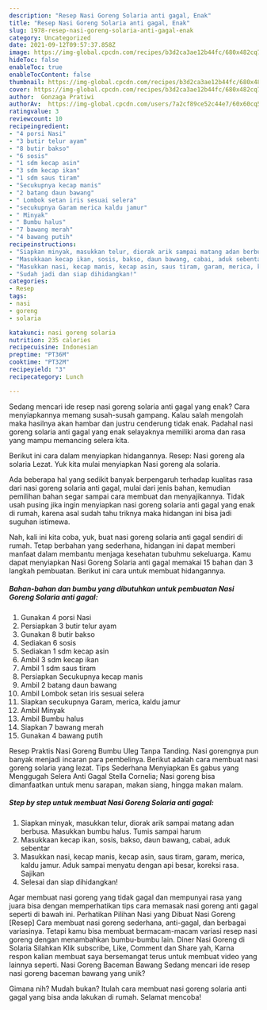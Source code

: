 ```yaml
---
description: "Resep Nasi Goreng Solaria anti gagal, Enak"
title: "Resep Nasi Goreng Solaria anti gagal, Enak"
slug: 1978-resep-nasi-goreng-solaria-anti-gagal-enak
category: Uncategorized
date: 2021-09-12T09:57:37.858Z
image: https://img-global.cpcdn.com/recipes/b3d2ca3ae12b44fc/680x482cq70/nasi-goreng-solaria-anti-gagal-foto-resep-utama.jpg
hideToc: false
enableToc: true
enableTocContent: false
thumbnail: https://img-global.cpcdn.com/recipes/b3d2ca3ae12b44fc/680x482cq70/nasi-goreng-solaria-anti-gagal-foto-resep-utama.jpg
cover: https://img-global.cpcdn.com/recipes/b3d2ca3ae12b44fc/680x482cq70/nasi-goreng-solaria-anti-gagal-foto-resep-utama.jpg
author:  Gonzaga Pratiwi
authorAv:  https://img-global.cpcdn.com/users/7a2cf89ce52c44e7/60x60cq50/avatar.jpg
ratingvalue: 3
reviewcount: 10
recipeingredient:
- "4 porsi Nasi"
- "3 butir telur ayam"
- "8 butir bakso"
- "6 sosis"
- "1 sdm kecap asin"
- "3 sdm kecap ikan"
- "1 sdm saus tiram"
- "Secukupnya kecap manis"
- "2 batang daun bawang"
- " Lombok setan iris sesuai selera"
- "secukupnya Garam merica kaldu jamur"
- " Minyak"
- " Bumbu halus"
- "7 bawang merah"
- "4 bawang putih"
recipeinstructions:
- "Siapkan minyak, masukkan telur, diorak arik sampai matang adan berbusa. Masukkan bumbu halus. Tumis sampai harum"
- "Masukkaan kecap ikan, sosis, bakso, daun bawang, cabai, aduk sebentar"
- "Masukkan nasi, kecap manis, kecap asin, saus tiram, garam, merica, kaldu jamur. Aduk sampai menyatu dengan api besar, koreksi rasa. Sajikan"
- "Sudah jadi dan siap dihidangkan!"
categories:
- Resep
tags:
- nasi
- goreng
- solaria

katakunci: nasi goreng solaria 
nutrition: 235 calories
recipecuisine: Indonesian
preptime: "PT36M"
cooktime: "PT32M"
recipeyield: "3"
recipecategory: Lunch

---
```



Sedang mencari ide resep nasi goreng solaria anti gagal yang enak? Cara menyiapkannya memang susah-susah gampang. Kalau salah mengolah maka hasilnya akan hambar dan justru cenderung tidak enak. Padahal nasi goreng solaria anti gagal yang enak selayaknya memiliki aroma dan rasa yang mampu memancing selera kita.


Berikut ini cara dalam menyiapkan hidangannya. Resep: Nasi goreng ala solaria Lezat. Yuk kita mulai menyiapkan Nasi goreng ala solaria.

Ada beberapa hal yang sedikit banyak berpengaruh terhadap kualitas rasa dari nasi goreng solaria anti gagal, mulai dari jenis bahan, kemudian pemilihan bahan segar sampai cara membuat dan menyajikannya. Tidak usah pusing jika ingin menyiapkan nasi goreng solaria anti gagal yang enak di rumah, karena asal sudah tahu triknya maka hidangan ini bisa jadi suguhan istimewa.


Nah, kali ini kita coba, yuk, buat nasi goreng solaria anti gagal sendiri di rumah. Tetap berbahan yang sederhana, hidangan ini dapat memberi manfaat dalam membantu menjaga kesehatan tubuhmu sekeluarga. Kamu dapat menyiapkan Nasi Goreng Solaria anti gagal memakai 15 bahan dan 3 langkah pembuatan. Berikut ini cara untuk membuat hidangannya.

<!--inarticleads1-->

##### Bahan-bahan dan bumbu yang dibutuhkan untuk pembuatan Nasi Goreng Solaria anti gagal:

1. Gunakan 4 porsi Nasi
1. Persiapkan 3 butir telur ayam
1. Gunakan 8 butir bakso
1. Sediakan 6 sosis
1. Sediakan 1 sdm kecap asin
1. Ambil 3 sdm kecap ikan
1. Ambil 1 sdm saus tiram
1. Persiapkan Secukupnya kecap manis
1. Ambil 2 batang daun bawang
1. Ambil  Lombok setan iris sesuai selera
1. Siapkan secukupnya Garam, merica, kaldu jamur
1. Ambil  Minyak
1. Ambil  Bumbu halus
1. Siapkan 7 bawang merah
1. Gunakan 4 bawang putih


Resep Praktis Nasi Goreng Bumbu Uleg Tanpa Tanding. Nasi gorengnya pun banyak menjadi incaran para pembelinya. Berikut adalah cara membuat nasi goreng solaria yang lezat. Tips Sederhana Menyiapkan Es gabus yang Menggugah Selera Anti Gagal Stella Cornelia; Nasi goreng bisa dimanfaatkan untuk menu sarapan, makan siang, hingga makan malam. 

<!--inarticleads2-->

##### Step by step untuk membuat Nasi Goreng Solaria anti gagal:

1. Siapkan minyak, masukkan telur, diorak arik sampai matang adan berbusa. Masukkan bumbu halus. Tumis sampai harum
1. Masukkaan kecap ikan, sosis, bakso, daun bawang, cabai, aduk sebentar
1. Masukkan nasi, kecap manis, kecap asin, saus tiram, garam, merica, kaldu jamur. Aduk sampai menyatu dengan api besar, koreksi rasa. Sajikan
1. Selesai dan siap dihidangkan!

Agar membuat nasi goreng yang tidak gagal dan mempunyai rasa yang juara bisa dengan memperhatikan tips cara memasak nasi goreng anti gagal seperti di bawah ini. Perhatikan Pilihan Nasi yang Dibuat Nasi Goreng [Resep] Cara membuat nasi goreng sederhana, anti-gagal, dan berbagai variasinya. Tetapi kamu bisa membuat bermacam-macam variasi resep nasi goreng dengan menambahkan bumbu-bumbu lain. Diner Nasi Goreng di Solaria Silahkan Klik subscribe, Like, Comment dan Share yah, Karna respon kalian membuat saya bersemangat terus untuk membuat video yang lainnya seperti. Nasi Goreng Baceman Bawang Sedang mencari ide resep nasi goreng baceman bawang yang unik? 

Gimana nih? Mudah bukan? Itulah cara membuat nasi goreng solaria anti gagal yang bisa anda lakukan di rumah. Selamat mencoba!
